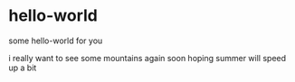 # hello-world
some hello-world for you

i really want to see some mountains again soon
hoping summer will speed up a bit
